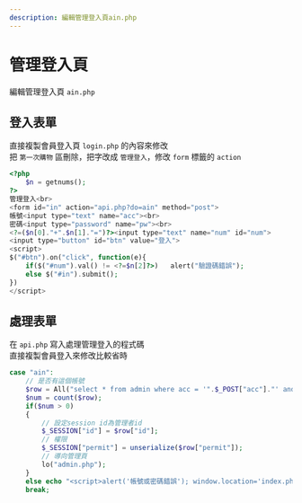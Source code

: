 ```yaml
---
description: 編輯管理登入頁ain.php
---
```


# 管理登入頁
編輯管理登入頁 `ain.php`  

## 登入表單
直接複製會員登入頁 `login.php` 的內容來修改  
把 `第一次購物` 區刪除，把字改成 `管理登入`，修改 `form` 標籤的 `action`  
```php
<?php
	$n = getnums();
?>
管理登入<br>
<form id="in" action="api.php?do=ain" method="post">
帳號<input type="text" name="acc"><br>
密碼<input type="password" name="pw"><br>
<?=($n[0]."+".$n[1]."=")?><input type="text" name="num" id="num">
<input type="button" id="btn" value="登入">
<script>
$("#btn").on("click", function(e){
	if($("#num").val() != <?=$n[2]?>)	alert("驗證碼錯誤");
	else $("#in").submit();
})
</script>
```

## 處理表單
在 `api.php` 寫入處理管理登入的程式碼  
直接複製會員登入來修改比較省時  
```php
case "ain":
    // 是否有這個帳號
    $row = All("select * from admin where acc = '".$_POST["acc"]."' and pw = '".$_POST["pw"]."'")[0];
    $num = count($row);
    if($num > 0) 
    {
        // 設定session id為管理者id
        $_SESSION["id"] = $row["id"];
        // 權限
        $_SESSION["permit"] = unserialize($row["permit"]);
        // 導向管理頁
        lo("admin.php");
    }
    else echo "<script>alert('帳號或密碼錯誤'); window.location='index.php?do=ain';</script>";
    break;
```